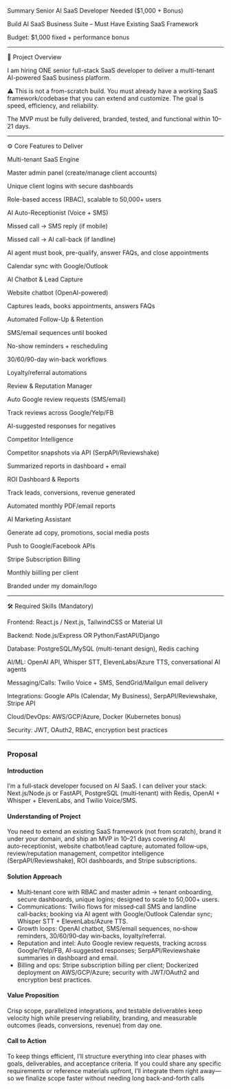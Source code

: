 Summary
Senior AI SaaS Developer Needed ($1,000 + Bonus)

Build AI SaaS Business Suite – Must Have Existing SaaS Framework

Budget: $1,000 fixed + performance bonus


---

📌 Project Overview

I am hiring ONE senior full-stack SaaS developer to deliver a multi-tenant AI-powered SaaS business platform.

⚠️ This is not a from-scratch build. You must already have a working SaaS framework/codebase that you can extend and customize. The goal is speed, efficiency, and reliability.

The MVP must be fully delivered, branded, tested, and functional within 10–21 days.


---

⚙️ Core Features to Deliver

Multi-tenant SaaS Engine

Master admin panel (create/manage client accounts)

Unique client logins with secure dashboards

Role-based access (RBAC), scalable to 50,000+ users


AI Auto-Receptionist (Voice + SMS)

Missed call → SMS reply (if mobile)

Missed call → AI call-back (if landline)

AI agent must book, pre-qualify, answer FAQs, and close appointments

Calendar sync with Google/Outlook


AI Chatbot & Lead Capture

Website chatbot (OpenAI-powered)

Captures leads, books appointments, answers FAQs


Automated Follow-Up & Retention

SMS/email sequences until booked

No-show reminders + rescheduling

30/60/90-day win-back workflows

Loyalty/referral automations


Review & Reputation Manager

Auto Google review requests (SMS/email)

Track reviews across Google/Yelp/FB

AI-suggested responses for negatives


Competitor Intelligence

Competitor snapshots via API (SerpAPI/Reviewshake)

Summarized reports in dashboard + email


ROI Dashboard & Reports

Track leads, conversions, revenue generated

Automated monthly PDF/email reports


AI Marketing Assistant

Generate ad copy, promotions, social media posts

Push to Google/Facebook APIs


Stripe Subscription Billing

Monthly biilling per client

Branded under my domain/logo




---

🛠️ Required Skills (Mandatory)

Frontend: React.js / Next.js, TailwindCSS or Material UI

Backend: Node.js/Express OR Python/FastAPI/Django

Database: PostgreSQL/MySQL (multi-tenant design), Redis caching

AI/ML: OpenAI API, Whisper STT, ElevenLabs/Azure TTS, conversational AI agents

Messaging/Calls: Twilio Voice + SMS, SendGrid/Mailgun email delivery

Integrations: Google APIs (Calendar, My Business), SerpAPI/Reviewshake, Stripe API

Cloud/DevOps: AWS/GCP/Azure, Docker (Kubernetes bonus)

Security: JWT, OAuth2, RBAC, encryption best practices

---

### Proposal

#### Introduction
I’m a full‑stack developer focused on AI SaaS. I can deliver your stack: Next.js/Node.js or FastAPI, PostgreSQL (multi‑tenant) with Redis, OpenAI + Whisper + ElevenLabs, and Twilio Voice/SMS.

#### Understanding of Project
You need to extend an existing SaaS framework (not from scratch), brand it under your domain, and ship an MVP in 10–21 days covering AI auto‑receptionist, website chatbot/lead capture, automated follow‑ups, review/reputation management, competitor intelligence (SerpAPI/Reviewshake), ROI dashboards, and Stripe subscriptions.

#### Solution Approach
- Multi‑tenant core with RBAC and master admin → tenant onboarding, secure dashboards, unique logins; designed to scale to 50,000+ users.
- Communications: Twilio flows for missed‑call SMS and landline call‑backs; booking via AI agent with Google/Outlook Calendar sync; Whisper STT + ElevenLabs/Azure TTS.
- Growth loops: OpenAI chatbot, SMS/email sequences, no‑show reminders, 30/60/90‑day win‑backs, loyalty/referral.
- Reputation and intel: Auto Google review requests, tracking across Google/Yelp/FB, AI‑suggested responses; SerpAPI/Reviewshake summaries in dashboard and email.
- Billing and ops: Stripe subscription billing per client; Dockerized deployment on AWS/GCP/Azure; security with JWT/OAuth2 and encryption best practices.

#### Value Proposition
Crisp scope, parallelized integrations, and testable deliverables keep velocity high while preserving reliability, branding, and measurable outcomes (leads, conversions, revenue) from day one.

#### Call to Action
To keep things efficient, I’ll structure everything into clear phases with goals, deliverables, and acceptance criteria. If you could share any specific requirements or reference materials upfront, I’ll integrate them right away—so we finalize scope faster without needing long back-and-forth calls